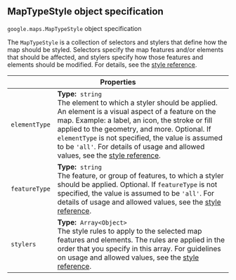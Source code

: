 <h2 id="MapTypeStyle"> MapTypeStyle object specification </h2><p>
<code><span itemprop="path">google.maps</span>.<span itemprop="name">MapTypeStyle</span></code>
object specification
</p><p>The <code>MapTypeStyle</code> is a collection of selectors and stylers that define how the map should be styled. Selectors specify the map features and/or elements that should be affected, and stylers specify how those features and elements should be modified. For details, see the <a href="https://developers.google.com/maps/documentation/javascript/style-reference">style reference</a>.</p><div class="devsite-table-wrapper"><table class="properties responsive" summary="interface MapTypeStyle - Properties">
<thead>
<tr><th colspan="2">Properties</th>
</tr></thead>
<tbody>
<tr>
<td><code><span>elementType</span></code></td>
<td><div><strong>Type:</strong>&nbsp; <code>string</code></div>
<div class="desc">The element to which a styler should be applied. An element is a visual aspect of a feature on the map. Example: a label, an icon, the stroke or fill applied to the geometry, and more. Optional. If <code>elementType</code> is not specified, the value is assumed to be <code>'all'</code>. For details of usage and allowed values, see the <a href="https://developers.google.com/maps/documentation/javascript/style-reference#style-elements">style reference</a>.</div></td>
</tr>
<tr>
<td><code><span>featureType</span></code></td>
<td><div><strong>Type:</strong>&nbsp; <code>string</code></div>
<div class="desc">The feature, or group of features, to which a styler should be applied. Optional. If <code>featureType</code> is not specified, the value is assumed to be <code>'all'</code>. For details of usage and allowed values, see the <a href="https://developers.google.com/maps/documentation/javascript/style-reference#style-features">style reference</a>.</div></td>
</tr>
<tr>
<td><code><span>stylers</span></code></td>
<td><div><strong>Type:</strong>&nbsp; <code>Array&lt;Object&gt;</code></div>
<div class="desc">The style rules to apply to the selected map features and elements. The rules are applied in the order that you specify in this array. For guidelines on usage and allowed values, see the <a href="https://developers.google.com/maps/documentation/javascript/style-reference#stylers">style reference</a>.</div></td>
</tr>
</tbody>
</table></div>